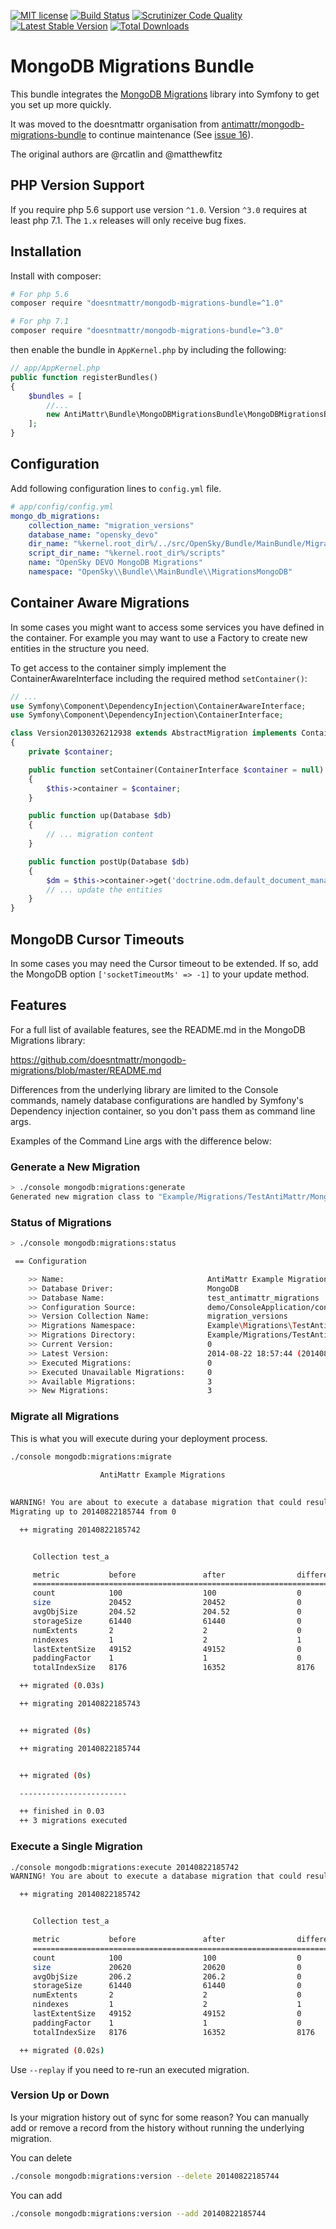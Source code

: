 [![MIT license](http://img.shields.io/badge/license-MIT-brightgreen.svg)](http://opensource.org/licenses/MIT)
[![Build Status](https://travis-ci.org/doesntmattr/mongodb-migrations-bundle.svg?branch=master)](https://travis-ci.org/doesntmattr/mongodb-migrations-bundle)
[![Scrutinizer Code Quality](https://scrutinizer-ci.com/g/doesntmattr/mongodb-migrations-bundle/badges/quality-score.png?b=master)](https://scrutinizer-ci.com/g/doesntmattr/mongodb-migrations-bundle/?branch=master)
[![Latest Stable Version](https://poser.pugx.org/doesntmattr/mongodb-migrations-bundle/v/stable)](https://packagist.org/packages/doesntmattr/mongodb-migrations-bundle)
[![Total Downloads](https://poser.pugx.org/doesntmattr/mongodb-migrations-bundle/downloads)](https://packagist.org/packages/doesntmattr/mongodb-migrations-bundle)

# MongoDB Migrations Bundle

This bundle integrates the [MongoDB Migrations](https://github.com/doesntmattr/mongodb-migrations) library into Symfony to get you set up more quickly.

It was moved to the doesntmattr organisation from [antimattr/mongodb-migrations-bundle](https://github.com/antimattr/mongodb-migrations-bundle) to continue maintenance (See [issue 16](https://github.com/antimattr/mongodb-migrations/issues/16)).

The original authors are @rcatlin and @matthewfitz

## PHP Version Support

If you require php 5.6 support use version `^1.0`. Version `^3.0` requires at least php 7.1. The `1.x` releases will only receive bug fixes.

## Installation

Install with composer:

```bash
# For php 5.6
composer require "doesntmattr/mongodb-migrations-bundle=^1.0"

# For php 7.1
composer require "doesntmattr/mongodb-migrations-bundle=^3.0"
```

then enable the bundle in `AppKernel.php` by including the following:

```php
// app/AppKernel.php
public function registerBundles()
{
    $bundles = [
        //...
        new AntiMattr\Bundle\MongoDBMigrationsBundle\MongoDBMigrationsBundle(),
    ];
}
```

## Configuration

Add following configuration lines to `config.yml` file.

```yaml
# app/config/config.yml
mongo_db_migrations:
    collection_name: "migration_versions"
    database_name: "opensky_devo"
    dir_name: "%kernel.root_dir%/../src/OpenSky/Bundle/MainBundle/Migrations/MongoDB"
    script_dir_name: "%kernel.root_dir%/scripts"
    name: "OpenSky DEVO MongoDB Migrations"
    namespace: "OpenSky\\Bundle\\MainBundle\\MigrationsMongoDB"
```

## Container Aware Migrations

In some cases you might want to access some services you have defined in the container. For example you may want to use a Factory to create new entities in the structure you need.

To get access to the container simply implement the ContainerAwareInterface including the required method `setContainer()`:

```php
// ...
use Symfony\Component\DependencyInjection\ContainerAwareInterface;
use Symfony\Component\DependencyInjection\ContainerInterface;

class Version20130326212938 extends AbstractMigration implements ContainerAwareInterface
{
    private $container;

    public function setContainer(ContainerInterface $container = null)
    {
        $this->container = $container;
    }

    public function up(Database $db)
    {
        // ... migration content
    }

    public function postUp(Database $db)
    {
        $dm = $this->container->get('doctrine.odm.default_document_manager');
        // ... update the entities
    }
}
```

## MongoDB Cursor Timeouts


In some cases you may need the Cursor timeout to be extended. If so, add the MongoDB option `['socketTimeoutMs' => -1]` to your update method. 


## Features

For a full list of available features, see the README.md in the MongoDB Migrations library:

https://github.com/doesntmattr/mongodb-migrations/blob/master/README.md

Differences from the underlying library are limited to the Console commands, namely database configurations are handled by Symfony's Dependency injection container, so you don't pass them as command line args.

Examples of the Command Line args with the difference below:

### Generate a New Migration


```bash
> ./console mongodb:migrations:generate
Generated new migration class to "Example/Migrations/TestAntiMattr/MongoDB/Version20140822185742.php"
```

### Status of Migrations

```bash
> ./console mongodb:migrations:status

 == Configuration

    >> Name:                                AntiMattr Example Migrations
    >> Database Driver:                     MongoDB
    >> Database Name:                       test_antimattr_migrations
    >> Configuration Source:                demo/ConsoleApplication/config/test_antimattr_mongodb.yml
    >> Version Collection Name:             migration_versions
    >> Migrations Namespace:                Example\Migrations\TestAntiMattr\MongoDB
    >> Migrations Directory:                Example/Migrations/TestAntiMattr/MongoDB
    >> Current Version:                     0
    >> Latest Version:                      2014-08-22 18:57:44 (20140822185744)
    >> Executed Migrations:                 0
    >> Executed Unavailable Migrations:     0
    >> Available Migrations:                3
    >> New Migrations:                      3
```

### Migrate all Migrations

This is what you will execute during your deployment process.

```bash
./console mongodb:migrations:migrate
                                                                    
                    AntiMattr Example Migrations                    
                                                                    

WARNING! You are about to execute a database migration that could result in data lost. Are you sure you wish to continue? (y/n)y
Migrating up to 20140822185744 from 0

  ++ migrating 20140822185742


     Collection test_a

     metric           before               after                difference           
     ================================================================================
     count            100                  100                  0                   
     size             20452                20452                0                   
     avgObjSize       204.52               204.52               0                   
     storageSize      61440                61440                0                   
     numExtents       2                    2                    0                   
     nindexes         1                    2                    1                   
     lastExtentSize   49152                49152                0                   
     paddingFactor    1                    1                    0                   
     totalIndexSize   8176                 16352                8176                

  ++ migrated (0.03s)

  ++ migrating 20140822185743


  ++ migrated (0s)

  ++ migrating 20140822185744


  ++ migrated (0s)

  ------------------------

  ++ finished in 0.03
  ++ 3 migrations executed
```

### Execute a Single Migration

```bash
./console mongodb:migrations:execute 20140822185742
WARNING! You are about to execute a database migration that could result in data lost. Are you sure you wish to continue? (y/n)y

  ++ migrating 20140822185742


     Collection test_a

     metric           before               after                difference           
     ================================================================================
     count            100                  100                  0                   
     size             20620                20620                0                   
     avgObjSize       206.2                206.2                0                   
     storageSize      61440                61440                0                   
     numExtents       2                    2                    0                   
     nindexes         1                    2                    1                   
     lastExtentSize   49152                49152                0                   
     paddingFactor    1                    1                    0                   
     totalIndexSize   8176                 16352                8176                

  ++ migrated (0.02s)
```

Use `--replay` if you need to re-run an executed migration.


### Version Up or Down

Is your migration history out of sync for some reason? You can manually add or remove a record from the history without running the underlying migration.

You can delete

```bash
./console mongodb:migrations:version --delete 20140822185744
```

You can add

```bash
./console mongodb:migrations:version --add 20140822185744
```
